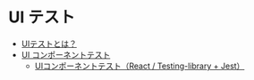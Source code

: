 # UI テスト

- [UIテストとは？](./about-ui-test.md)
- [UI コンポーネントテスト](./ui-component-test/index.md)
   - [UIコンポーネントテスト（React / Testing-library + Jest）](./ui-component-test/react-jest.md)